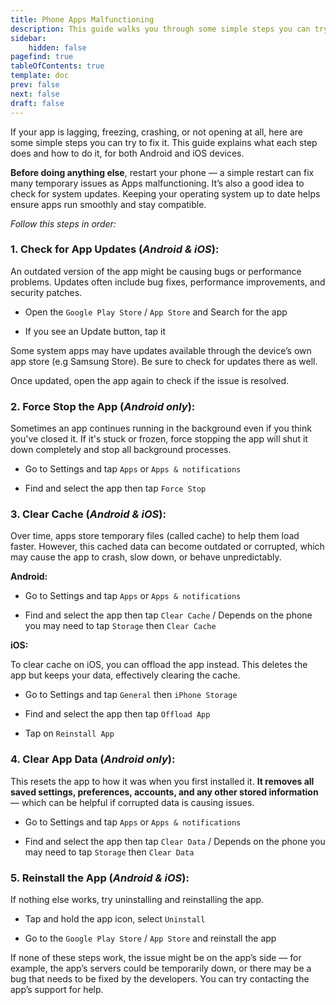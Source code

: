 ```yaml
---
title: Phone Apps Malfunctioning
description: This guide walks you through some simple steps you can try to fix malfunctioning phone apps!
sidebar:
    hidden: false
pagefind: true
tableOfContents: true
template: doc
prev: false
next: false
draft: false
---
```


If your app is lagging, freezing, crashing, or not opening at all, here are some simple steps you can try to fix it. This guide explains what each step does and how to do it, for both Android and iOS devices.

**Before doing anything else**, restart your phone — a simple restart can fix many temporary issues as Apps malfunctioning. It’s also a good idea to check for system updates. Keeping your operating system up to date helps ensure apps run smoothly and stay compatible.

*Follow this steps in order:*

### 1. Check for App Updates (*Android & iOS*):
An outdated version of the app might be causing bugs or performance problems. Updates often include bug fixes, performance improvements, and security patches.

- Open the `Google Play Store` / `App Store` and Search for the app

- If you see an Update button, tap it

Some system apps may have updates available through the device’s own app store (e.g Samsung Store). Be sure to check for updates there as well.

Once updated, open the app again to check if the issue is resolved.

### 2. Force Stop the App (*Android only*):
Sometimes an app continues running in the background even if you think you've closed it. If it's stuck or frozen, force stopping the app will shut it down completely and stop all background processes.

- Go to Settings and tap `Apps` or `Apps & notifications`

- Find and select the app then tap `Force Stop`

### 3. Clear Cache (*Android & iOS*):
Over time, apps store temporary files (called cache) to help them load faster. However, this cached data can become outdated or corrupted, which may cause the app to crash, slow down, or behave unpredictably.

**Android:**

- Go to Settings and tap `Apps` or `Apps & notifications`

- Find and select the app then tap `Clear Cache` / Depends on the phone you may need to tap `Storage` then `Clear Cache`

**iOS:**

To clear cache on iOS, you can offload the app instead. This deletes the app but keeps your data, effectively clearing the cache.

- Go to Settings and tap `General` then `iPhone Storage`

- Find and select the app then tap `Offload App`

- Tap on `Reinstall App`

### 4. Clear App Data (*Android only*):
This resets the app to how it was when you first installed it. **It removes all saved settings, preferences, accounts, and any other stored information** — which can be helpful if corrupted data is causing issues.

- Go to Settings and tap `Apps` or `Apps & notifications`

- Find and select the app then tap `Clear Data` / Depends on the phone you may need to tap `Storage` then `Clear Data`

### 5. Reinstall the App (*Android & iOS*):
If nothing else works, try uninstalling and reinstalling the app.

- Tap and hold the app icon, select `Uninstall`

- Go to the `Google Play Store` / `App Store` and reinstall the app



If none of these steps work, the issue might be on the app’s side — for example, the app’s servers could be temporarily down, or there may be a bug that needs to be fixed by the developers. You can try contacting the app’s support for help.

